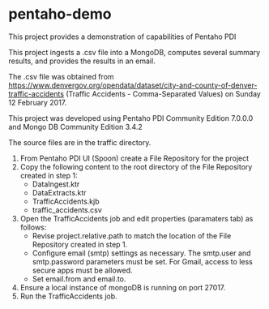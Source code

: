 # pentaho-demo
This project provides a demonstration of capabilities of Pentaho PDI

This  project ingests a .csv file into a MongoDB, computes several summary results, and provides the results in an email.

The .csv file was obtained from https://www.denvergov.org/opendata/dataset/city-and-county-of-denver-traffic-accidents (Traffic Accidents - Comma-Separated Values) on Sunday 12 February 2017.

This project was developed using Pentaho PDI Community Edition 7.0.0.0 and Mongo DB Community Edition 3.4.2

The source files are in the traffic directory.

1.  From Pentaho PDI UI (Spoon) create a File Repository for the project
2.  Copy the following content to the root directory of the File Repository created in step 1:
      * DataIngest.ktr
      * DataExtracts.ktr
      * TrafficAccidents.kjb
      * traffic_accidents.csv
3.  Open the TrafficAccidents job and edit properties (paramaters tab) as follows:
      * Revise project.relative.path to match the location of the File Repository created in step 1.
      * Configure email (smtp) settings as necessary.  The smtp.user and smtp.password parameters must be set.
          For Gmail, access to less secure apps must be allowed.
      * Set email.from and email.to.
4.  Ensure a local instance of mongoDB is running on port 27017.
5.  Run the TrafficAccidents job.
